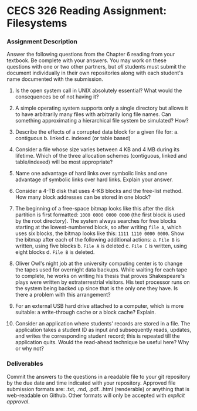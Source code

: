 # CECS 326 Reading Assignment: Filesystems

### Assignment Description
Answer the following questions from the Chapter 6 reading from your textbook. Be complete with your answers. You may work on these questions with one or two other partners, but *all* students must submit the document individually in their own repositories along with each student's name documented with the submission.


1. Is the open system call in UNIX absolutely essential? What would the consequences be of not having it?

2. A simple operating system supports only a single directory but allows it to have arbitrarily many files with arbitrarily long file names. Can something approximating a hierarchical file system be simulated? How?

3. Describe the effects of a corrupted data block for a given file for:
    a. contiguous
    b. linked
    c. indexed (or table based)

4. Consider a file whose size varies between 4 KB and 4 MB during its lifetime. Which of the three allocation schemes (contiguous, linked and table/indexed) will be most appropriate?

5. Name one advantage of hard links over symbolic links and one advantage of symbolic links over hard links. Explain your answer.

6. Consider a 4-TB disk that uses 4-KB blocks and the free-list method. How many block addresses can be stored in one block?

7. The beginning of a free-space bitmap looks like this after the disk partition is first formatted: `1000 0000 0000 0000` (the first block is used by the root directory). The system always searches for free blocks starting at the lowest-numbered block, so after writing `file A`, which uses six blocks, the bitmap looks like this: `1111 1110 0000 0000`. Show the bitmap after each of the following additional actions:
    a. `File B` is written, using five blocks
    b. `File A` is deleted
    c. `File C` is written, using eight blocks
    d. `File B` is deleted.

8. Oliver Owl's night job at the university computing center is to change the tapes used for overnight data backups. While waiting for each tape to complete, he works on writing his thesis that proves Shakespeare's plays were written by extraterrestrial visitors. His text processor runs on the system being backed up since that is the only one they have. Is there a problem with this arrangement?

9. For an external USB hard drive attached to a computer, which is more suitable: a write-through cache or a block cache? Explain.

10. Consider an application where students' records are stored in a file. The application takes a student ID as input and subsequently reads, updates, and writes the corresponding student record; this is repeated till the application quits. Would the read-ahead technique be useful here? Why or why not?

### Deliverables
Commit the answers to the questions in a readable file to your git repository by the due date and time indicated with your repository. Approved file submission formats are: .txt, .md, .pdf. .html (renderable) or anything that is web-readable on Github. Other formats will only be accepted with *explicit approval*.
